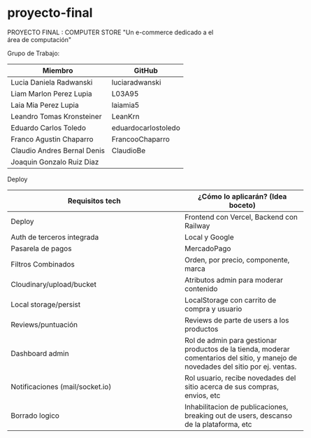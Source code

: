 # proyecto-final
PROYECTO FINAL : COMPUTER STORE
"Un e-commerce dedicado a el área de computación"

Grupo de Trabajo:


<table class="tg">
<thead>
  <tr>
    <th class="tg-0lax">Miembro</th>
    <th class="tg-0lax">GitHub</th>
  </tr>
</thead>
<tbody>
  <tr>
    <td class="tg-0lax">Lucia Daniela Radwanski</td>
    <td class="tg-0lax">luciaradwanski</td>
  </tr>
  <tr>
    <td class="tg-0lax">Liam Marlon Perez Lupia</td>
    <td class="tg-0lax">L03A95</td>
  </tr>
  <tr>
    <td class="tg-0lax">Laia Mia Perez Lupia</td>
    <td class="tg-0lax">laiamia5</td>
  </tr>
  <tr>
    <td class="tg-0lax">Leandro Tomas Kronsteiner</td>
    <td class="tg-0lax">LeanKrn</td>
  </tr>
  <tr>
    <td class="tg-0lax">Eduardo Carlos Toledo</td>
    <td class="tg-0lax">eduardocarlostoledo</td>
  </tr>
  <tr>
    <td class="tg-0lax">Franco Agustin Chaparro</td>
    <td class="tg-0lax">FrancooChaparro</td>
  </tr>
  <tr>
    <td class="tg-0lax">Claudio Andres Bernal Denis</td>
    <td class="tg-0lax">ClaudioBe</td>
  </tr>
  <tr>
    <td class="tg-0lax">Joaquin Gonzalo Ruiz Diaz</td>
    <td class="tg-0lax"></td>
  </tr>
</tbody>
</table>


Deploy

<table class="tg" style="undefined;table-layout: fixed; width: 678px">
<colgroup>
<col style="width: 398px">
<col style="width: 280px">
</colgroup>
<thead>
  <tr>
    <th class="tg-0pky">Requisitos tech</th>
    <th class="tg-0pky">¿Cómo lo aplicarán? (Idea boceto)</th>
  </tr>
</thead>
<tbody>
  <tr>
    <td class="tg-0pky">Deploy</td>
    <td class="tg-0pky">Frontend con Vercel, Backend con Railway</td>
  </tr>
  <tr>
    <td class="tg-0pky">Auth de terceros integrada</td>
    <td class="tg-0pky">Local y Google</td>
  </tr>
  <tr>
    <td class="tg-0pky">Pasarela de pagos</td>
    <td class="tg-0pky">MercadoPago</td>
  </tr>
  <tr>
    <td class="tg-0pky">Filtros Combinados</td>
    <td class="tg-0pky">Orden, por precio, componente, marca</td>
  </tr>
  <tr>
    <td class="tg-0pky">Cloudinary/upload/bucket</td>
    <td class="tg-0pky">Atributos admin para moderar contenido</td>
  </tr>
  <tr>
    <td class="tg-0pky">Local storage/persist</td>
    <td class="tg-0pky">LocalStorage con carrito de compra y usuario</td>
  </tr>
  <tr>
    <td class="tg-0pky">Reviews/puntuación</td>
    <td class="tg-0pky">Reviews de parte de users a los productos</td>
  </tr>
  <tr>
    <td class="tg-0pky">Dashboard admin</td>
    <td class="tg-0pky">Rol de admin para gestionar productos de la tienda, moderar comentarios del sitio, y manejo de novedades del sitio por ej. ventas.</td>
  </tr>
  <tr>
    <td class="tg-0pky">Notificaciones (mail/socket.io)</td>
    <td class="tg-0pky">Rol usuario, recibe novedades del sitio acerca de sus compras, envios, etc</td>
  </tr>
  <tr>
    <td class="tg-0pky">Borrado logico</td>
    <td class="tg-0pky">Inhabilitacion de publicaciones, breaking out de users, descanso de la plataforma, etc</td>
  </tr>
</tbody>
</table>

